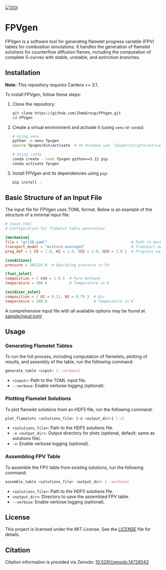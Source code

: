 [![DOI](https://zenodo.org/badge/880419274.svg)](https://zenodo.org/badge/latestdoi/880419274)

# FPVgen
FPVgen is a software tool for generating flamelet progress variable (FPV) tables for combustion simulations. It handles the generation of flamelet solutions for counterflow diffusion flames, including the computation of complete S-curves with stable, unstable, and extinction branches.

## Installation

**Note:** This repository requires Cantera >= 3.1.

To install FPVgen, follow these steps:

1. Clone the repository:
    ```sh
    git clone https://github.com/IhmeGroup/FPVgen.git
    cd FPVgen
    ```

2. Create a virtual environment and activate it (using `venv` or `conda`):
    ```sh
    # Using venv
    python -m venv fpvgen
    source fpvgen/bin/activate  # On Windows use `fpvgen\Scripts\activate`

    # Using conda
    conda create --name fpvgen python==3.12 pip
    conda activate fpvgen
    ```

3. Install FPVgen and its dependencies using `pip`:
    ```sh
    pip install .
    ```

## Basic Structure of an Input File

The input file for FPVgen uses TOML format. Below is an example of the structure of a minimal input file:

```toml
# input.toml
# Configuration for flamelet table generation

[mechanism]
file = "gri30.yaml"                                      # Path to mechanism file
transport_model = "mixture-averaged"                     # Transport model: "unity-Lewis-number", "mixture-averaged", or "multicomponent"
prog_def = { CO = 1.0, H2 = 1.0, CO2 = 1.0, H2O = 1.0 }  # Progress variable definition

[conditions]
pressure = 101325.0  # Operating pressure in Pa

[fuel_inlet]
composition = { CH4 = 1.0 }  # Pure methane
temperature = 300.0          # Temperature in K

[oxidizer_inlet]
composition = { O2 = 0.21, N2 = 0.79 }  # Air
temperature = 300.0                     # Temperature in K
```

A comprehensive input file with all available options may be found at [sample/input.toml](sample/input.toml)

## Usage

### Generating Flamelet Tables

To run the full process, including computation of flamelets, plotting of results, and assembly of the table, run the following command:

```sh
generate_table <input> [--verbose]
```

- `<input>`: Path to the TOML input file.
- `--verbose`: Enable verbose logging (optional).

### Plotting Flamelet Solutions

To plot flamelet solutions from an HDF5 file, run the following command:

```sh
plot_flamelets <solutions_file> [-o <output_dir>] [-v]
```

- `<solutions_file>`: Path to the HDF5 solutions file.
- `-o <output_dir>`: Output directory for plots (optional, default: same as solutions file).
- `-v`: Enable verbose logging (optional).

### Assembling FPV Table

To assemble the FPV table from existing solutions, run the following command:

```sh
assemble_table <solutions_file> <output_dir> [--verbose]
```

- `<solutions_file>`: Path to the HDF5 solutions file.
- `<output_dir>`: Directory to save the assembled FPV table.
- `--verbose`: Enable verbose logging (optional).

## License

This project is licensed under the MIT License. See the [LICENSE](LICENSE) file for details.

## Citation

Citation information is provided via Zenodo: [10.5281/zenodo.14728543](https://doi.org/10.5281/zenodo.14728543)

